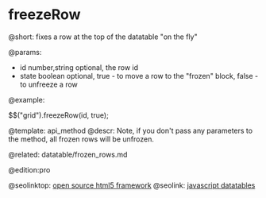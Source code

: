 freezeRow
=============

@short:
	fixes a row at the top of the datatable "on the fly"

@params:

- id		number,string	optional, the row id
- state		boolean			optional, true - to move a row to the "frozen" block, false - to unfreeze a row


@example:

$$("grid").freezeRow(id, true);

@template:	api_method
@descr:
Note, if you don't pass any parameters to the method, all frozen rows will be unfrozen.

@related:
datatable/frozen_rows.md

@edition:pro

@seolinktop: [open source html5 framework](https://webix.com)
@seolink: [javascript datatables](https://webix.com/widget/datatable/)